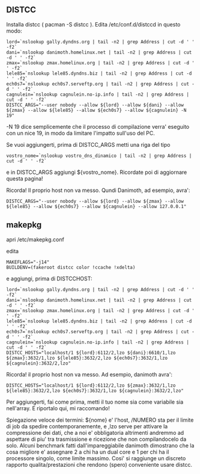 ## DISTCC

Installa distcc ( pacman -S distcc ). Edita /etc/conf.d/distccd in questo modo:

```
lord=`nslookup gally.dyndns.org | tail -n2 | grep Address | cut -d ' ' -f2`
dani=`nslookup danimoth.homelinux.net | tail -n2 | grep Address | cut -d ' ' -f2`
zmax=`nslookup zmax.homelinux.org | tail -n2 | grep Address | cut -d ' ' -f2`
lele85=`nslookup lele85.dyndns.biz | tail -n2 | grep Address | cut -d ' ' -f2`
ech0s7=`nslookup ech0s7.serveftp.org | tail -n2 | grep Address | cut -d ' ' -f2`
cagnulein=`nslookup cagnulein.no-ip.info | tail -n2 | grep Address | cut -d ' ' -f2`
DISTCC_ARGS="--user nobody --allow ${lord} --allow ${dani} --allow ${zmax} --allow ${lele85} --allow ${ech0s7} --allow ${cagnulein} -N 19"

```

-N 19 dice semplicemente che il processo di compilazione verra' eseguito con un nice 19, in modo da limitare l'impatto sull'uso del PC.

Se vuoi aggiungerti, prima di DISTCC_ARGS metti una riga del tipo

```
vostro_nome=`nslookup vostro_dns_dinamico | tail -n2 | grep Address | cut -d ' ' -f2`

```

e in DISTCC_ARGS aggiungi ${vostro_nome}. Ricordate poi di aggiornare questa pagina!

Ricorda! Il proprio host non va messo. Qundi Danimoth, ad esempio, avra':

```
DISTCC_ARGS="--user nobody --allow ${lord} --allow ${zmax} --allow ${lele85} --allow ${ech0s7} --allow ${cagnulein} --allow 127.0.0.1"

```

## makepkg

apri /etc/makepkg.conf

edita

```
MAKEFLAGS="-j14"
BUILDENV=(fakeroot distcc color !ccache !xdelta)

```

e aggiungi, prima di DISTCCHOST:

```
lord=`nslookup gally.dyndns.org | tail -n2 | grep Address | cut -d ' ' -f2`
dani=`nslookup danimoth.homelinux.net | tail -n2 | grep Address | cut -d ' ' -f2`
zmax=`nslookup zmax.homelinux.org | tail -n2 | grep Address | cut -d ' ' -f2`
lele85=`nslookup lele85.dyndns.biz | tail -n2 | grep Address | cut -d ' ' -f2`
ech0s7=`nslookup ech0s7.serveftp.org | tail -n2 | grep Address | cut -d ' ' -f2`
cagnulein=`nslookup cagnulein.no-ip.info | tail -n2 | grep Address | cut -d ' ' -f2`
DISTCC_HOSTS="localhost/1 ${lord}:6112/2,lzo ${dani}:6610/1,lzo ${zmax}:3632/1,lzo ${lele85}:3632/2,lzo ${ech0s7}:3632/1,lzo ${cagnulein}:3632/2,lzo"

```

Ricorda! il proprio host non va messo. Ad esempio, danimoth avra':

```
DISTCC_HOSTS="localhost/1 ${lord}:6112/2,lzo ${zmax}:3632/1,lzo ${lele85}:3632/2,lzo ${ech0s7}:3632/1,lzo ${cagnulein}:3632/2,lzo"

```

Per aggiungerti, fai come prima, metti il tuo nome sia come variabile sia nell'array. E riportalo qui, mi raccomando!

Spiegazione veloce dei termini: ${nome} e' l'host, /NUMERO sta per il limite di job da spedire contemporanemente, e ,lzo serve per attivare la compressione dei dati, che a noi e' obbligatoria altrimenti andremmo ad aspettare di piu' tra trasmissione e ricezione che non compilandocelo da solo. Alcuni benchmark fatti dall'impareggiabile danimoth dimostrano che la cosa migliore e' assegnare 2 a chi ha un dual core e 1 per chi ha il processore singolo, come limite massimo. Cosi' si raggiunge un discreto rapporto qualita/prestazioni che rendono (spero) conveniente usare distcc.